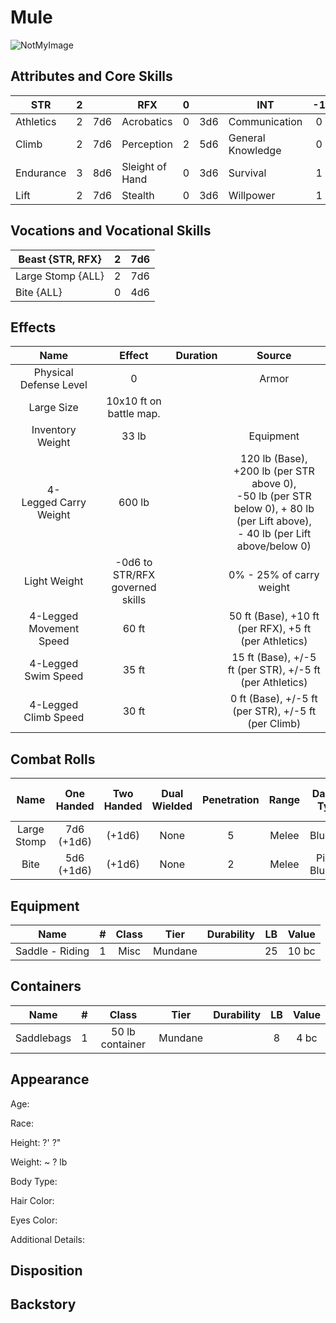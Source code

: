 # Mule

![NotMyImage](Mule.png)

## Attributes and Core Skills

| STR       | 2 |    | RFX             | 0 |    | INT               | -1 |    |
| --------- | :-: | :-: | --------------- | :-: | :-: | ----------------- | :-: | :-: |
| Athletics | 2 | 7d6 | Acrobatics      | 0 | 3d6 | Communication     | 0 | 2d6 |
| Climb     | 2 | 7d6 | Perception      | 2 | 5d6 | General Knowledge | 0 | 2d6 |
| Endurance | 3 | 8d6 | Sleight of Hand | 0 | 3d6 | Survival          | 1 | 3d6 |
| Lift      | 2 | 7d6 | Stealth         | 0 | 3d6 | Willpower         | 1 | 3d6 |

## Vocations and Vocational Skills

| Beast {STR, RFX}  | 2 | 7d6 |
| ----------------- | :-: | :-: |
| Large Stomp {ALL} | 2 | 7d6 |
| Bite {ALL}        | 0 | 4d6 |

## Effects

|          Name          |             Effect             | Duration |                                                    Source                                                    |
| :---------------------: | :-----------------------------: | :------: | :-----------------------------------------------------------------------------------------------------------: |
| Physical Defense Level |                0                |          |                                                     Armor                                                     |
|       Large Size       |     10x10 ft on battle map.     |          |                                                                                                              |
|    Inventory Weight    |              33 lb              |          |                                                   Equipment                                                   |
| 4-Legged Carry Weight |             600 lb             |          | 120 lb (Base), +200 lb (per STR above 0),<br />-50 lb (per STR below 0), + 80 lb (per Lift above),<br />- 40 lb (per Lift above/below 0) |
|      Light Weight      | -0d6 to STR/RFX governed skills |          |                                           0% - 25% of carry weight                                           |
| 4-Legged Movement Speed |              60 ft              |          |                             50 ft (Base), +10 ft (per RFX), +5 ft (per Athletics)                             |
|   4-Legged Swim Speed   |              35 ft              |          |                           15 ft (Base), +/-5 ft (per STR), +/-5 ft (per Athletics)                           |
|  4-Legged Climb Speed  |              30 ft              |          |                              0 ft (Base), +/-5 ft (per STR), +/-5 ft (per Climb)                              |

## Combat Rolls

|    Name    | One<br />Handed | Two<br />Handed | Dual<br />Wielded | Penetration | Range | Damage<br />Types | Engageable<br />Opponents | Area Of<br />Effect | Resource<br />Class |
| :---------: | :-------------: | :-------------: | :---------------: | :---------: | :---: | :---------------: | :-----------------------: | :-----------------: | :-----------------: |
| Large Stomp | 7d6<br />(+1d6) |     (+1d6)     |       None       |      5      | Melee |     Bludgeon     |           Rapid           |        None        |        None        |
|    Bite    | 5d6<br />(+1d6) |     (+1d6)     |       None       |      2      | Melee | Pierce, Bludgeon |          Focused          |        None        |        None        |

## Equipment

| Name            | # | Class |  Tier  | Durability | LB | Value |
| --------------- | :-: | :---: | :-----: | :--------: | :-: | :---: |
| Saddle - Riding | 1 | Misc | Mundane |            | 25 | 10 bc |

## Containers

| Name       | # |      Class      |  Tier  | Durability | LB | Value |
| ---------- | :-: | :-------------: | :-----: | :--------: | :-: | :---: |
| Saddlebags | 1 | 50 lb container | Mundane |            | 8 | 4 bc |

## Appearance

Age:

Race:

Height: ?' ?"

Weight: ~ ? lb

Body Type:

Hair Color:

Eyes Color:

Additional Details:

## Disposition

## Backstory
